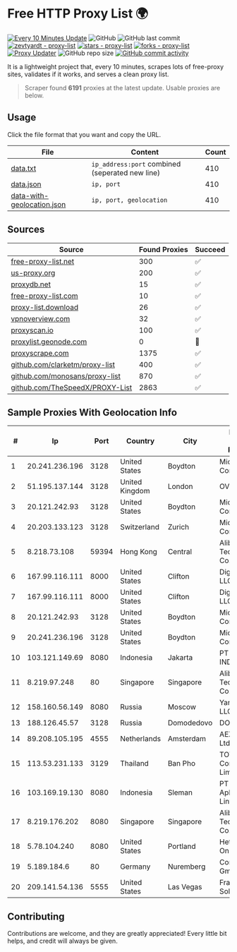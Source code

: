 
# Free HTTP Proxy List 🌍

[![Every 10 Minutes Update](https://github.com/mertguvencli/http-proxy-list/actions/workflows/main.yml/badge.svg?branch=main)](https://github.com/mertguvencli/http-proxy-list/actions/workflows/main.yml)
![GitHub](https://img.shields.io/github/license/mertguvencli/http-proxy-list)
![GitHub last commit](https://img.shields.io/github/last-commit/mertguvencli/http-proxy-list)
[![zevtyardt - proxy-list](https://img.shields.io/static/v1?label=zevtyardt&message=proxy-list&color=blue&logo=github)](https://github.com/zevtyardt/proxy-list "Go to GitHub repo")
[![stars - proxy-list](https://img.shields.io/github/stars/zevtyardt/proxy-list?style=social)](https://github.com/zevtyardt/proxy-list)
[![forks - proxy-list](https://img.shields.io/github/forks/zevtyardt/proxy-list?style=social)](https://github.com/zevtyardt/proxy-list)
[![Proxy Updater](https://github.com/zevtyardt/proxy-list/workflows/Proxy%20Updater/badge.svg)](https://github.com/zevtyardt/proxy-list/actions?query=workflow:"Proxy+Updater")
![GitHub repo size](https://img.shields.io/github/repo-size/zevtyardt/proxy-list)
[![GitHub commit activity](https://img.shields.io/github/commit-activity/m/zevtyardt/proxy-list?logo=commits)](https://github.com/zevtyardt/proxy-list/commits/main)

It is a lightweight project that, every 10 minutes, scrapes lots of free-proxy sites, validates if it works, and serves a clean proxy list.

> Scraper found **6191** proxies at the latest update. Usable proxies are below.

## Usage

Click the file format that you want and copy the URL.

|File|Content|Count|
|----|-------|-----|
|[data.txt](https://raw.githubusercontent.com/mertguvencli/http-proxy-list/main/proxy-list/data.txt)|`ip_address:port` combined (seperated new line)|410|
|[data.json](https://raw.githubusercontent.com/mertguvencli/http-proxy-list/main/proxy-list/data.json)|`ip, port`|410|
|[data-with-geolocation.json](https://raw.githubusercontent.com/mertguvencli/http-proxy-list/main/proxy-list/data-with-geolocation.json)|`ip, port, geolocation`|410|

## Sources

|Source|Found Proxies|Succeed|
|------|-------------|-------|
|[free-proxy-list.net](https://free-proxy-list.net)|300|✅|
|[us-proxy.org](https://www.us-proxy.org)|200|✅|
|[proxydb.net](http://proxydb.net)|15|✅|
|[free-proxy-list.com](https://free-proxy-list.com/?page=&port=&type%5B%5D=http&type%5B%5D=https&up_time=0&search=Search)|10|✅|
|[proxy-list.download](https://www.proxy-list.download/HTTP)|26|✅|
|[vpnoverview.com](https://vpnoverview.com/privacy/anonymous-browsing/free-proxy-servers)|32|✅|
|[proxyscan.io](https://www.proxyscan.io)|100|✅|
|[proxylist.geonode.com](https://proxylist.geonode.com/api/proxy-list?limit=300&page=1&sort_by=lastChecked&sort_type=desc&protocols=http,https)|0|🚫|
|[proxyscrape.com](https://api.proxyscrape.com/v2/?request=displayproxies&protocol=http&timeout=10000&country=all&ssl=all&anonymity=all)|1375|✅|
|[github.com/clarketm/proxy-list](https://raw.githubusercontent.com/clarketm/proxy-list/master/proxy-list-raw.txt)|400|✅|
|[github.com/monosans/proxy-list](https://raw.githubusercontent.com/monosans/proxy-list/main/proxies/http.txt)|870|✅|
|[github.com/TheSpeedX/PROXY-List](https://raw.githubusercontent.com/TheSpeedX/PROXY-List/master/http.txt)|2863|✅|


## Sample Proxies With Geolocation Info

|#|Ip|Port|Country|City|Internet Service Provider|
|-|--|----|-------|----|-------------------------|
|1|20.241.236.196|3128|United States|Boydton|Microsoft Corporation|
|2|51.195.137.144|3128|United Kingdom|London|OVH SAS|
|3|20.121.242.93|3128|United States|Boydton|Microsoft Corporation|
|4|20.203.133.123|3128|Switzerland|Zurich|Microsoft Corporation|
|5|8.218.73.108|59394|Hong Kong|Central|Alibaba (US) Technology Co., Ltd.|
|6|167.99.116.111|8000|United States|Clifton|DigitalOcean, LLC|
|7|167.99.116.111|8000|United States|Clifton|DigitalOcean, LLC|
|8|20.121.242.93|3128|United States|Boydton|Microsoft Corporation|
|9|20.241.236.196|3128|United States|Boydton|Microsoft Corporation|
|10|103.121.149.69|8080|Indonesia|Jakarta|PT EMERIO INDONESIA|
|11|8.219.97.248|80|Singapore|Singapore|Alibaba (US) Technology Co., Ltd.|
|12|158.160.56.149|8080|Russia|Moscow|Yandex.Cloud LLC|
|13|188.126.45.57|3128|Russia|Domodedovo|DOMOLAN|
|14|89.208.105.195|4555|Netherlands|Amsterdam|AEZA GROUP Ltd|
|15|113.53.231.133|3129|Thailand|Ban Pho|TOT Public Company Limited|
|16|103.169.19.130|8080|Indonesia|Sleman|PT Aplikanusa Lintasarta|
|17|8.219.176.202|8080|Singapore|Singapore|Alibaba (US) Technology Co., Ltd.|
|18|5.78.104.240|8080|United States|Portland|Hetzner Online GmbH|
|19|5.189.184.6|80|Germany|Nuremberg|Contabo GmbH|
|20|209.141.54.136|5555|United States|Las Vegas|FranTech Solutions|



## Contributing

Contributions are welcome, and they are greatly appreciated! Every
little bit helps, and credit will always be given.

